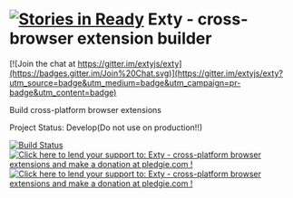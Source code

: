 [![Stories in Ready](https://badge.waffle.io/extyjs/exty.png?label=ready&title=Ready)](https://waffle.io/extyjs/exty)
Exty - cross-browser extension builder
====================================

[![Join the chat at https://gitter.im/extyjs/exty](https://badges.gitter.im/Join%20Chat.svg)](https://gitter.im/extyjs/exty?utm_source=badge&utm_medium=badge&utm_campaign=pr-badge&utm_content=badge)

Build cross-platform browser extensions

Project Status: Develop(Do not use on production!!)

[![Build Status](https://travis-ci.org/listepo/exty.svg?branch=master)](https://travis-ci.org/listepo/exty)
[![Click here to lend your support to: Exty - cross-platform browser extensions and make a donation at pledgie.com !](https://www.paypalobjects.com/en_US/i/btn/btn_donate_SM.gif)](https://www.paypal.com/cgi-bin/webscr?cmd=_donations&business=listepo%40yandex%2eua&lc=US&item_name=Exty&no_note=0&currency_code=USD&bn=PP%2dDonationsBF%3abtn_donate_SM%2egif%3aNonHostedGuest)
[![Click here to lend your support to: Exty - cross-platform browser extensions and make a donation at pledgie.com !](https://pledgie.com/campaigns/28725.png?skin_name=chrome)](https://pledgie.com/campaigns/28725)
